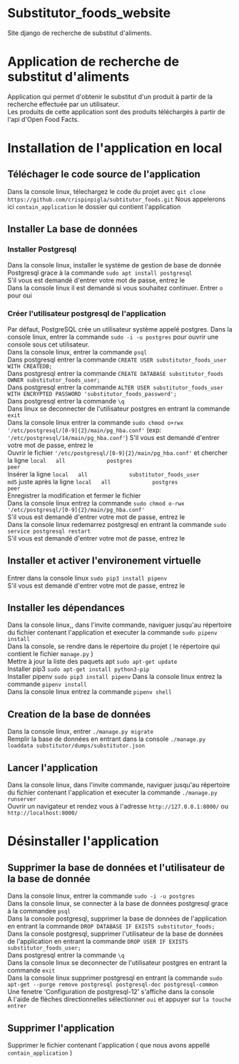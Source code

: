 # Substitutor_foods_website
Site django de recherche de substitut d'aliments.
# Application de recherche de substitut d'aliments
Application qui permet d'obtenir le substitut d'un produit à partir de la recherche effectuée par un utilisateur.  
Les produits de cette application sont des produits téléchargés à partir de l'api d'Open Food Facts.
# Installation de l'application en local
## Téléchager le code source de l'application
Dans la console linux, télechargez le code du projet avec `git clone https://github.com/crispinpigla/subtitutor_foods.git`
Nous appelerons ici `contain_application` le dossier qui contient l'application
## Installer La base de données
### Installer Postgresql
Dans la console linux, installer le système de gestion de base de donnée Postgresql grace à la commande `sudo apt install postgresql`  
S'il vous est demandé d'entrer votre mot de passe, entrez le  
Dans la console linux il est demandé si vous souhaitez continuer. Entrer `o` pour oui  
### Créer l'utilisateur postgresql de l'application
Par défaut, PostgreSQL crée un utilisateur système appelé postgres. Dans la console linux, entrer la commande `sudo -i -u postgres` pour ouvrir une console sous cet utilisateur.  
Dans la console linux, entrer la commande `psql`  
Dans postgresql entrer la commande `CREATE USER substitutor_foods_user WITH CREATEDB;`  
Dans postgresql entrer la commande `CREATE DATABASE substitutor_foods OWNER substitutor_foods_user;`  
Dans postgresql entrer la commande `ALTER USER substitutor_foods_user WITH ENCRYPTED PASSWORD 'substitutor_foods_password';`  
Dans postgresql entrer la commande `\q`  
Dans linux se deconnecter de l'utilisateur postgres en entrant la commande `exit`  
Dans la console linux entrer la commande `sudo chmod o+rwx '/etc/postgresql/[0-9]{2}/main/pg_hba.conf'` (exp: `'/etc/postgresql/14/main/pg_hba.conf'`)
S'il vous est demandé d'entrer votre mot de passe, entrez le  
Ouvrir le fichier `'/etc/postgresql/[0-9]{2}/main/pg_hba.conf'` et chercher la ligne `local   all             postgres                                peer`  
Insérer la ligne `local   all             substitutor_foods_user                                md5` juste après la ligne `local   all             postgres                                peer`  
Enregistrer la modification et fermer le fichier  
Dans la console linux entrez la commande `sudo chmod o-rwx '/etc/postgresql/[0-9]{2}/main/pg_hba.conf'`  
S'il vous est demandé d'entrer votre mot de passe, entrez le  
Dans la console linux redemarrez postgresql en entrant la commande `sudo service postgresql restart`  
S'il vous est demandé d'entrer votre mot de passe, entrez le  
## Installer et activer l'environement virtuelle
Entrer dans la console linux `sudo pip3 install pipenv`  
S'il vous est demandé d'entrer votre mot de passe, entrez le  
## Installer les dépendances
Dans la console linux,, dans l'invite commande, naviguer jusqu'au répertoire du fichier contenant l'application et executer la commande `sudo pipenv install`  
Dans la console, se rendre dans le répertoire du projet ( le répertoire qui contient le fichier `manage.py` )  
Mettre à jour la liste des paquets apt `sudo apt-get update`  
Installer pip3 `sudo apt-get install python3-pip`  
Installer pipenv `sudo pip3 install pipenv`
Dans la console linux entrez la commande `pipenv install`  
Dans la console linux entrez la commande `pipenv shell`  
## Creation de la base de données
Dans la console linux, entrer `./manage.py migrate`  
Remplir la base de données en entrant dans la console `./manage.py loaddata substitutor/dumps/substitutor.json`  
## Lancer l'application
Dans la console linux, dans l'invite commande, naviguer jusqu'au répertoire du fichier contenant l'application et executer la commande `./manage.py runserver`  
Ouvrir un navigateur et rendez vous à l'adresse `http://127.0.0.1:8000/` ou `http://localhost:8000/`  
# Désinstaller l'application
## Supprimer la base de données et l'utilisateur de la base de donnée
Dans la console linux, entrer la commande `sudo -i -u postgres`  
Dans la console linux, se connecter à la base de données postgresql grace à la commandee `psql`  
Dans la console postgresql, supprimer la base de données de l'application en entrant la commande `DROP DATABASE IF EXISTS substitutor_foods;`  
Dans la console postgresql, supprimer l'utilisateur de la base de données de l'application en entrant la commande `DROP USER IF EXISTS substitutor_foods_user;`  
Dans postgresql entrer la commande `\q`  
Dans la console linux se deconnecter de l'utilisateur postgres en entrant la commande `exit`  
Dans la console linux supprimer postgresql en entrant la commande `sudo apt-get --purge remove postgresql postgresql-doc postgresql-common`  
Une fenetre 'Configuration de postgresql-12' s'affiche dans la console  
A l'aide de flèches directionnelles sélectionner `oui` et appuyer sur `la touche entrer`  
## Supprimer l'application
Supprimer le fichier contenant l'application ( que nous avons appellé `contain_application`  )
